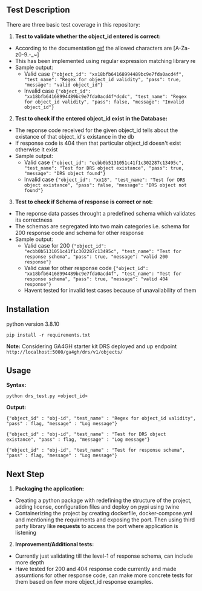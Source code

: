 ## Test Description
There are three basic test coverage in this repository:
1. **Test to validate whether the object_id entered is correct:**
 - According to the documentation [ref](https://ga4gh.github.io/data-repository-service-schemas/preview/release/drs-1.2.0/docs/#:~:text=follows%20these%20guidelines%3A-,DRS%20IDs,-are%20strings%20made) the allowed characters are [A-Za-z0-9.-_~]
 - This has been implemented using regular expression matching library re
 - Sample output:
    - Valid case `{"object_id": "xx18bfb64168994489bc9e7fda0acd4f", "test_name": "Regex for object_id validity", "pass": true, "message": "valid object_id"}`
    - Invalid case `{"object_id": "xx18bfb64168994489bc9e7fda0acd4f*dcdc", "test_name": "Regex for object_id validity", "pass": false, "message": "Invalid object_id"}`


2. **Test to check if the entered object_id exist in the Database:**
 - The reponse code received for the given object_id tells about the existance of that object_id's existance in the db
 - If response code is 404 then that particular object_id doesn't exist otherwise it exist
 - Sample output:
     - Valid case `{"object_id": "ecbb0b5131051c41f1c302287c13495c", "test_name": "Test for DRS object existance", "pass": true, "message": "DRS object found"}`
     - Invalid case `{"object_id": "xx18", "test_name": "Test for DRS object existance", "pass": false, "message": "DRS object not found"}`


3. **Test to check if Schema of response is correct or not:**
 - The reponse data passes throught a predefined schema which validates its correctness
 - The schemas are segregated into two main categories i.e. schema for 200 response code and schema for other response
 - Sample output:
     - Valid case for 200 `{"object_id": "ecbb0b5131051c41f1c302287c13495c", "test_name": "Test for response schema", "pass": true, "message": "valid 200 response"}`
     - Valid case for other response code `{"object_id": "xx18bfb64168994489bc9e7fda0acd4f", "test_name": "Test for response schema", "pass": true, "message": "valid 404 response"}`
     - Havent tested for invalid test cases because of unavailability of them


## Installation
python version 3.8.10

```
pip install -r requirements.txt
```

**Note:** Considering GA4GH starter kit DRS deployed and up endpoint `http://localhost:5000/ga4gh/drs/v1/objects/`

## Usage
**Syntax:**
```
python drs_test.py <object_id>
```

**Output:**
```
{"object_id" : "obj-id", "test_name" : "Regex for object_id validity", "pass" : flag, "message" : "Log message"}

{"object_id" : "obj-id", "test_name" : "Test for DRS object existance", "pass" : flag, "message" : "Log message"}

{"object_id" : "obj-id", "test_name" : "Test for response schema", "pass" : flag, "message" : "Log message"}
```

## Next Step
1. **Packaging the application:**
  - Creating a python package with redefining the structure of the project, adding license, configuration files and deploy on pypi using twine
  - Containerizing the project by creating dockerfile, docker-compose.yml and mentioning the requirments and exposing the port. Then using third party library like **requests** to access the port where application is listening


2. **Improvement/Additional tests:**
  - Currently just validating till the level-1 of response schema, can include more depth
  - Have tested for 200 and 404 response code currently and made assumtions for other response code, can make more concrete tests for them based on few more object_id response examples.
